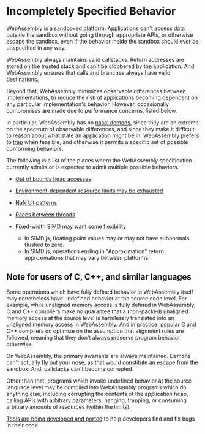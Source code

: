 # Incompletely Specified Behavior

WebAssembly is a sandboxed platform. Applications can't access data outside the sandbox without going through appropriate APIs, or otherwise escape the sandbox, even if the behavior inside the sandbox should ever be unspecified in any way.

WebAssembly always maintains valid callstacks. Return addresses are stored on the trusted stack and can't be clobbered by the application. And, WebAssembly ensures that calls and branches always have valid destinations.

Beyond that, WebAssembly minimizes observable differences between implementations, to reduce the risk of applications becoming dependent on any particular implementation's behavior. However, occasionally compromises are made due to performance concerns, listed below.

In particular, WebAssembly has no [nasal demons](https://en.wikipedia.org/w/index.php?title=Nasal_demons), since they are an extreme on the spectrum of observable differences, and since they make it difficult to reason about what state an application might be in. WebAssembly prefers to [trap](AstSemantics.md) when feasible, and otherwise it permits a specific set of possible conforming behaviors.

The following is a list of the places where the WebAssembly specification currently admits or is expected to admit multiple possible behaviors.

 - [Out of bounds heap accesses](AstSemantics.md#accessing-the-heap)

 - [Environment-dependent resource limits may be exhausted](AstSemantics.md)

 - [NaN bit patterns](AstSemantics.md#floating-point-operations)

 - [Races between threads](EssentialPostMVPFeatures.md#threads)

 - [Fixed-width SIMD may want some flexibility](EssentialPostMVPFeatures.md#fixed-width-simd)
   - In SIMD.js, floating point values may or may not have subnormals flushed to zero.
   - In SIMD.js, operations ending in "Approximation" return approximations that may vary between platforms.

## Note for users of C, C++, and similar languages

Some operations which have fully defined behavior in WebAssembly itself may nonetheless have undefined behavior at the source code level. For example, while unaligned memory access is fully defined in WebAssembly, C and C++ compilers make no guarantee that a (non-packed) unaligned memory access at the source level is harmlessly translated into an unaligned memory access in WebAssembly. And in practice, popular C and C++ compilers do optimize on the assumption that alignment rules are followed, meaning that they don't always preserve program behavior otherwise.

On WebAssembly, the primary invariants are always maintained. Demons can't actually fly out your nose, as that would constitute an escape from the sandbox. And, callstacks can't become corrupted.

Other than that, programs which invoke undefined behavior at the source language level may be compiled into WebAssembly programs which do anything else, including corrupting the contents of the application heap, calling APIs with arbitrary parameters, hanging, trapping, or consuming arbitrary amounts of resources (within the limits).

[Tools are being developed and ported](Tooling.md) to help developers find and fix bugs in their code.
